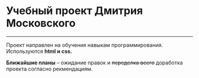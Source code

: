 # Учебный проект Дмитрия Московского 
------
Проект направлен на обучения навыкам программирования. 
Используются **html и css.** 

**Ближайшие планы** – ожидание правок и ~~переделка всего~~ доработка проекта согласно рекмендациям. 
